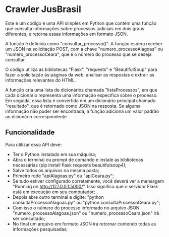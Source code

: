 <h1> Crawler JusBrasil</h1>

Este é um código é uma API simples em Python que contém uma função que consulta informações sobre processos judiciais em dois graus diferentes, e retorna essas informações em formato JSON.

A função é definida como "consultar_processo()". A função espera receber um JSON na solicitação POST, com a chave "numero_processoAlagoas" ou "numero_processoCeara", que é o número do processo que se deseja consultar.

O código utiliza as bibliotecas "Flask", "requests" e "BeautifulSoup" para fazer a solicitação às páginas da web, analisar as respostas e extrair as informações relevantes do HTML.

A função cria uma lista de dicionários chamada "listaProcessos", em que cada dicionário representa uma informação específica sobre o processo. Em seguida, essa lista é convertida em um dicionário principal chamado "resultado", que é retornado como JSON na resposta. Se alguma informação não puder ser encontrada, a função adiciona um valor padrão ao dicionário correspondente.

<h2> Funcionalidade </h2>

Para utilizar essa API deve:
- Ter o Python instalado em sua máquina;
- Abra o terminal ou prompt de comando e instale as bibliotecas necessárias (pip install flask requests beautifulsoup4);
- Salve todos os arquivos na mesma pasta;
- Primeiro rode "apiAlagoas.py" ou "apiCeara.py";
- Se tudo estiver configurado corretamente, você deverá ver a mensagem "Running on http://127.0.0.1:5000/". Isso significa que o servidor Flask está em execução em seu computador;
- Depois abre outro terminal e digite: "python consultaProcessoAlagoas.py" ou  "python consultaProcessoCeara.py";
- Com isso o número do processo informado no arquivo JSON "numero_processoAlagoas.json" ou "numero_processoCeara.json" irá ser consultado;
- No final um arquivo em formato JSON ira retornar contendo todas as informações pesquisadas;


